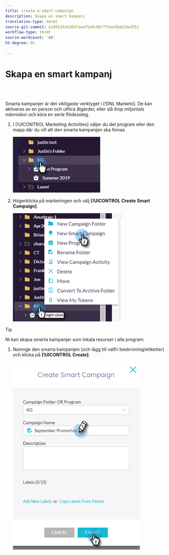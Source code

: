 ```yaml
---
title: create-a-smart-campaign
description: Skapa en smart kampanj
translation-type: tm+mt
source-git-commit: e149133a5383faaef5e9c9b7775ae36e633ed7b1
workflow-type: tm+mt
source-wordcount: '86'
ht-degree: 0%

---
```



# Skapa en smart kampanj

<br> 

Smarta kampanjer är det viktigaste verktyget i [!DNL Marketo]. De kan aktiveras av en person och utföra åtgärder, eller slå ihop miljontals människor och köra en serie flödessteg.

1. I [!UICONTROL Marketing Activities] väljer du det program eller den mapp där du vill att den smarta kampanjen ska finnas.

   ![Bild ett](/help/sky/assets/smart-campaigns/create-a-smart-campaign/create-a-smart-campaign-1.png)

1. Högerklicka på markeringen och välj **[!UICONTROL Create Smart Campaign]**.

   ![Bild två](/help/sky/assets/smart-campaigns/create-a-smart-campaign/create-a-smart-campaign-2.png)

>[!TIP]
>
>Ni kan skapa smarta kampanjer som lokala resurser i alla program.

1. Namnge den smarta kampanjen (och lägg till valfri beskrivning/etiketter) och klicka på **[!UICONTROL Create]**.

   ![Bild tre](/help/sky/assets/smart-campaigns/create-a-smart-campaign/create-a-smart-campaign-3.png)

